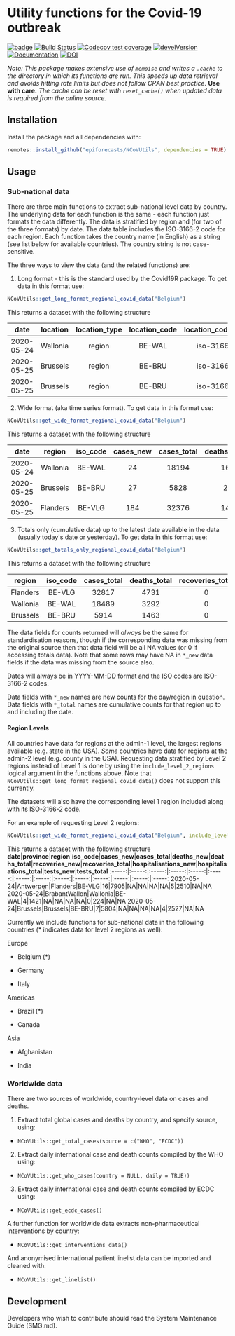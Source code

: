 # Utility functions for the Covid-19 outbreak

[![badge](https://img.shields.io/badge/Launch-package-lightblue.svg)](https://mybinder.org/v2/gh/epiforecasts/NCoVUtils/master?urlpath=rstudio)
[![Build Status](https://travis-ci.com/epiforecasts/NCoVUtils.svg?branch=master)](https://travis-ci.com/epiforecasts/NCoVUtils)
  [![Codecov test coverage](https://codecov.io/gh/epiforecasts/NCoVUtils/branch/master/graph/badge.svg)](https://codecov.io/gh/epiforecasts/NCoVUtils?branch=master)
[![develVersion](https://img.shields.io/badge/devel%20version-0.3.0-green.svg?style=flat)](https://github.com/epiforecasts/NCoVUtils)
[![Documentation](https://img.shields.io/badge/Package-documentation-lightgrey.svg?style=flat)](https://epiforecasts.io/NCoVUtils)
[![DOI](https://zenodo.org/badge/238177228.svg)](https://zenodo.org/badge/latestdoi/238177228)


*Note: This package makes extensive use of `memoise` and writes a `.cache` to the directory in which its functions are run. This speeds up data retrieval and avoids hitting rate limits but does not follow CRAN best practice.* **Use with care.** *The cache can be reset with `reset_cache()` when updated data is required from the online source.*

## Installation

Install the package and all dependencies with:

```r
remotes::install_github("epiforecasts/NCoVUtils", dependencies = TRUE)
```

## Usage

### Sub-national data
There are three main functions to extract sub-national level data by country. The underlying data for each function is the same - each function just formats the data differently. The data is stratified by region and (for two of the three formats) by date. The data table includes the ISO-3166-2 code for each region. Each function takes the country name (in English) as a string (see list below for available countries). The country string is not case-sensitive.

The three ways to view the data (and the related functions) are:
1. Long format - this is the standard used by the Covid19R package. To get data in this format use:
```r
NCoVUtils::get_long_format_regional_covid_data("Belgium")
```

This returns a dataset with the following structure

**date**|**location**|**location\_type**|**location\_code**|**location\_code\_type**|**data\_type**|**value**
:-----:|:-----:|:-----:|:-----:|:-----:|:-----:|:-----:
2020-05-24|Wallonia|region|BE-WAL|iso-3166-2|tests\_total|NA
2020-05-25|Brussels|region|BE-BRU|iso-3166-2|cases\_new|27
2020-05-25|Brussels|region|BE-BRU|iso-3166-2|cases\_total|5828

2. Wide format (aka time series format). To get data in this format use:
```r
NCoVUtils::get_wide_format_regional_covid_data("Belgium")
```

This returns a dataset with the following structure

**date**|**region**|**iso\_code**|**cases\_new**|**cases\_total**|**deaths\_new**|**deaths\_total**|**recoveries\_new**|**recoveries\_total**|**hospitalisations\_new**|**hospitalisations\_total**|**tests\_new**|**tests\_total**
:-----:|:-----:|:-----:|:-----:|:-----:|:-----:|:-----:|:-----:|:-----:|:-----:|:-----:|:-----:|:-----:
2020-05-24|Wallonia|BE-WAL|24|18194|16|3257|NA|NA|8|5126|NA|NA
2020-05-25|Brussels|BE-BRU|27|5828|2|1436|NA|NA|6|2533|NA|NA
2020-05-25|Flanders|BE-VLG|184|32376|14|4673|NA|NA|29|9428|NA|NA

3. Totals only (cumulative data) up to the latest date available in the data (usually today's date or yesterday). To get data in this format use:
```r
NCoVUtils::get_totals_only_regional_covid_data("Belgium")
```

This returns a dataset with the following structure
 
**region**|**iso\_code**|**cases\_total**|**deaths\_total**|**recoveries\_total**|**hospitalisations\_total**|**tests\_total**
:-----:|:-----:|:-----:|:-----:|:-----:|:-----:|:-----:
Flanders|BE-VLG|32817|4731|0|9550|0
Wallonia|BE-WAL|18489|3292|0|5187|0
Brussels|BE-BRU|5914|1463|0|2560|0

The data fields for counts returned will _always_ be the same for standardisation reasons, though if the corresponding data was missing from the original source then that data field will be all NA values (or 0 if accessing totals data). Note that some rows may have NA in `*_new` data fields if the data was missing from the source also. 

Dates will always be in YYYY-MM-DD format and the ISO codes are ISO-3166-2 codes. 

Data fields with `*_new` names are new counts for the day/region in question. Data fields with `*_total` names are cumulative counts for that region up to and including the date. 

#### Region Levels
All countries have data for regions at the admin-1 level, the largest regions available (e.g. state in the USA). *Some* countries have data for regions at the admin-2 level (e.g. county in the USA). Requesting data stratified by Level 2 regions instead of Level 1 is done by using the `include_level_2_regions` logical argument in the functions above. Note that `NCoVUtils::get_long_format_regional_covid_data()` does not support this currently. 

The datasets will also have the corresponding level 1 region included along with its ISO-3166-2 code. 

For an example of requesting Level 2 regions:
```r
NCoVUtils::get_wide_format_regional_covid_data("Belgium", include_level_2_regions = TRUE)
```

This returns a dataset with the following structure
**date**|**province**|**region**|**iso\_code**|**cases\_new**|**cases\_total**|**deaths\_new**|**deaths\_total**|**recoveries\_new**|**recoveries\_total**|**hospitalisations\_new**|**hospitalisations\_total**|**tests\_new**|**tests\_total**
:-----:|:-----:|:-----:|:-----:|:-----:|:-----:|:-----:|:-----:|:-----:|:-----:|:-----:|:-----:|:-----:|:-----:
2020-05-24|Antwerpen|Flanders|BE-VLG|16|7905|NA|NA|NA|NA|5|2510|NA|NA
2020-05-24|BrabantWallon|Wallonia|BE-WAL|4|1421|NA|NA|NA|NA|0|224|NA|NA
2020-05-24|Brussels|Brussels|BE-BRU|7|5804|NA|NA|NA|NA|4|2527|NA|NA


Currently we include functions for sub-national data in the following countries (* indicates data for level 2 regions as well):

Europe

  +	Belgium (*)

  + Germany

  +	Italy


Americas

  + Brazil (*)

  +	Canada


Asia

  + Afghanistan

  + India



### Worldwide data

There are two sources of worldwide, country-level data on cases and deaths.

1. Extract total global cases and deaths by country, and specify source, using:
  + ```NCoVUtils::get_total_cases(source = c("WHO", "ECDC"))```
2. Extract daily international case and death counts compiled by the WHO using:
  + ```NCoVUtils::get_who_cases(country = NULL, daily = TRUE))```
3. Extract daily international case and death counts compiled by ECDC using:
  + ```NCoVUtils::get_ecdc_cases()```

A further function for worldwide data extracts non-pharmaceutical interventions by country:

* ```NCoVUtils::get_interventions_data()```

And anonymised international patient linelist data can be imported and cleaned with:

* ```NCoVUtils::get_linelist()```


## Development
Developers who wish to contribute should read the System Maintenance Guide (SMG.md).